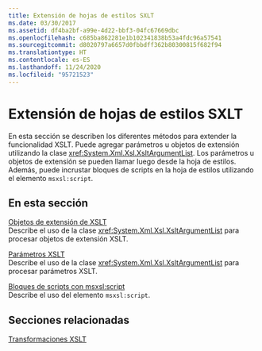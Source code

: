 ```yaml
---
title: Extensión de hojas de estilos SXLT
ms.date: 03/30/2017
ms.assetid: df4ba2bf-a99e-4d22-bbf3-04fc67669dbc
ms.openlocfilehash: c685ba862281e1b102341838b53a4fdc96a57541
ms.sourcegitcommit: d8020797a6657d0fbbdff362b80300815f682f94
ms.translationtype: HT
ms.contentlocale: es-ES
ms.lasthandoff: 11/24/2020
ms.locfileid: "95721523"
---
```

# <a name="extending-xslt-style-sheets"></a>Extensión de hojas de estilos SXLT

En esta sección se describen los diferentes métodos para extender la funcionalidad XSLT. Puede agregar parámetros u objetos de extensión utilizando la clase <xref:System.Xml.Xsl.XsltArgumentList>. Los parámetros u objetos de extensión se pueden llamar luego desde la hoja de estilos. Además, puede incrustar bloques de scripts en la hoja de estilos utilizando el elemento `msxsl:script`.  
  
## <a name="in-this-section"></a>En esta sección  

 [Objetos de extensión de XSLT](xslt-extension-objects.md)  
 Describe el uso de la clase <xref:System.Xml.Xsl.XsltArgumentList> para procesar objetos de extensión XSLT.  
  
 [Parámetros XSLT](xslt-parameters.md)  
 Describe el uso de la clase <xref:System.Xml.Xsl.XsltArgumentList> para procesar parámetros XSLT.  
  
 [Bloques de scripts con msxsl:script](script-blocks-using-msxsl-script.md)  
 Describe el uso del elemento `msxsl:script`.  
  
## <a name="related-sections"></a>Secciones relacionadas  

 [Transformaciones XSLT](xslt-transformations.md)
